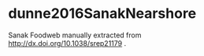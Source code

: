 # dunne2016SanakNearshore
Sanak Foodweb manually extracted from http://dx.doi.org/10.1038/srep21179 .
